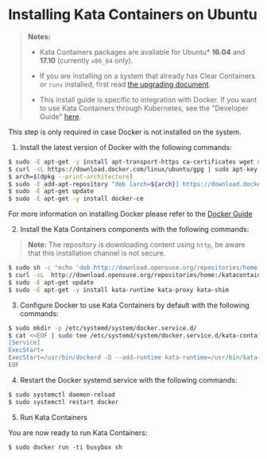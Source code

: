 # Installing Kata Containers on Ubuntu

> **Notes:**
>
> - Kata Containers packages are available for Ubuntu\* **16.04** and **17.10** (currently `x86_64` only).
>
> - If you are installing on a system that already has Clear Containers or `runv` installed,
>   first read [the upgrading document](../Upgrading.md).
>
> - This install guide is specific to integration with Docker.  If you want to use Kata
>   Containers through Kubernetes, see the "Developer Guide" [here](https://github.com/kata-containers/documentation/blob/master/Developer-Guide.md#if-you-want-to-run-kata-containers-with-kubernetes).

This step is only required in case Docker is not installed on the system.
1. Install the latest version of Docker with the following commands:

```bash
$ sudo -E apt-get -y install apt-transport-https ca-certificates wget software-properties-common
$ curl -sL https://download.docker.com/linux/ubuntu/gpg | sudo apt-key add -
$ arch=$(dpkg --print-architecture)
$ sudo -E add-apt-repository "deb [arch=${arch}] https://download.docker.com/linux/ubuntu $(lsb_release -cs) stable"
$ sudo -E apt-get update
$ sudo -E apt-get -y install docker-ce
```

For more information on installing Docker please refer to the
[Docker Guide](https://docs.docker.com/engine/installation/linux/ubuntu)

2. Install the Kata Containers components with the following commands:

> **Note:** The repository is downloading content using `http`, be aware that this installation channel is not secure.

```bash
$ sudo sh -c "echo 'deb http://download.opensuse.org/repositories/home:/katacontainers:/release/xUbuntu_$(lsb_release -rs)/ /' > /etc/apt/sources.list.d/kata-containers.list"
$ curl -sL  http://download.opensuse.org/repositories/home:/katacontainers:/release/xUbuntu_$(lsb_release -rs)/Release.key | sudo apt-key add -
$ sudo -E apt-get update
$ sudo -E apt-get -y install kata-runtime kata-proxy kata-shim
```

3. Configure Docker to use Kata Containers by default with the following commands:

```bash
$ sudo mkdir -p /etc/systemd/system/docker.service.d/
$ cat <<EOF | sudo tee /etc/systemd/system/docker.service.d/kata-containers.conf
[Service]
ExecStart=
ExecStart=/usr/bin/dockerd -D --add-runtime kata-runtime=/usr/bin/kata-runtime --default-runtime=kata-runtime
EOF
```

4. Restart the Docker systemd service with the following commands:

```bash
$ sudo systemctl daemon-reload
$ sudo systemctl restart docker
```

5. Run Kata Containers

You are now ready to run Kata Containers:

```
$ sudo docker run -ti busybox sh
```
